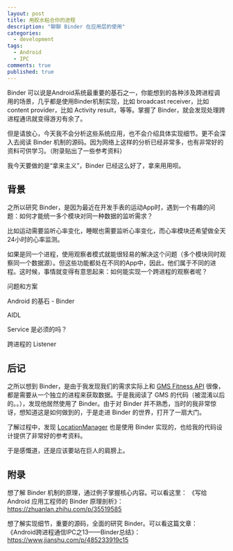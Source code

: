 ```yaml
---
layout: post
title: 用胶水粘合你的进程
description: "聊聊 Binder 在应用层的使用"
categories:
  - development
tags:
  - Android
  - IPC
comments: true
published: true
---
```


Binder 可以说是Android系统最重要的基石之一，你能想到的各种涉及跨进程调用的场景，几乎都是使用Binder机制实现，比如 broadcast receiver，比如 content provider，比如 Activity result，等等。掌握了 Binder，就会发现处理跨进程通讯就变得游刃有余了。

<!--more-->

但是请放心，今天我不会分析这些系统应用，也不会介绍具体实现细节。更不会深入去阅读 Binder 机制的源码。因为网络上这样的分析已经非常多，也有非常好的资料可供学习。（附录贴出了一些参考资料）

我今天要做的是“拿来主义”，Binder 已经这么好了，拿来用用呗。

## 背景

之所以研究 Binder，是因为最近在开发手表的运动App时，遇到一个有趣的问题：如何才能统一多个模块对同一种数据的监听需求？

比如运动需要监听心率变化，睡眠也需要监听心率变化，而心率模块还希望做全天24小时的心率监测。

如果是同一个进程，使用观察者模式就能很轻易的解决这个问题（多个模块同时观察同一个数据源）。但这些功能都处在不同的App中，因此，他们属于不同的进程。这时候，事情就变得有意思起来：如何能实现一个跨进程的观察者呢？

问题和方案

Android 的基石 - Binder

AIDL

Service 是必须的吗？

跨进程的 Listener


## 后记

之所以想到 Binder，是由于我发现我们的需求实际上和 [GMS Fitness API](https://developers.google.com/android/reference/com/google/android/gms/fitness/Fitness) 很像，都是需要从一个独立的进程来获取数据。于是我阅读了 GMS 的代码（被混淆以后的。。），发现他居然使用了 Binder。由于对 Binder 并不熟悉，当时的我非常惊讶，想知道这是如何做到的，于是走进 Binder 的世界，打开了一扇大门。

了解过程中，发现 [LocationManager](https://android.googlesource.com/platform/frameworks/base/+/3b817ae/services/java/com/android/server/LocationManagerService.java) 也是使用 Binder 实现的，也给我的代码设计提供了非常好的参考资料。

于是感慨道，还是应该要站在巨人的肩膀上。

## 附录

想了解 Binder 机制的原理，通过例子掌握核心内容。可以看这里：
《写给 Android 应用工程师的 Binder 原理剖析》： https://zhuanlan.zhihu.com/p/35519585

想了解实现细节，重要的源码，全面的研究 Binder。可以看这篇文章：
《Android跨进程通信IPC之13——Binder总结》： https://www.jianshu.com/p/485233919c15


